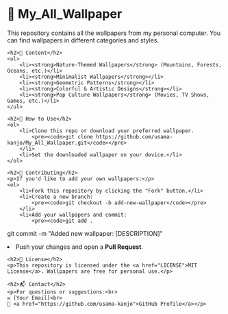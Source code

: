 <!DOCTYPE html>
<html>
<head>
    <meta charset="UTF-8">
    <title>📌 My_All_Wallpaper</title>
</head>
<body>
    <h1>📌 My_All_Wallpaper</h1>
    <p>This repository contains all the wallpapers from my personal computer. You can find wallpapers in different categories and styles.</p>

    <h2>📂 Content</h2>
    <ul>
        <li><strong>Nature-Themed Wallpapers</strong> (Mountains, Forests, Oceans, etc.)</li>
        <li><strong>Minimalist Wallpapers</strong></li>
        <li><strong>Geometric Patterns</strong></li>
        <li><strong>Colorful & Artistic Designs</strong></li>
        <li><strong>Pop Culture Wallpapers</strong> (Movies, TV Shows, Games, etc.)</li>
    </ul>

    <h2>🚀 How to Use</h2>
    <ol>
        <li>Clone this repo or download your preferred wallpaper.
            <pre><code>git clone https://github.com/usama-kanjo/My_All_Wallpaper.git</code></pre>
        </li>
        <li>Set the downloaded wallpaper on your device.</li>
    </ol>

    <h2>🌟 Contributing</h2>
    <p>If you'd like to add your own wallpapers:</p>
    <ol>
        <li>Fork this repository by clicking the "Fork" button.</li>
        <li>Create a new branch:
            <pre><code>git checkout -b add-new-wallpaper</code></pre>
        </li>
        <li>Add your wallpapers and commit:
            <pre><code>git add .
git commit -m "Added new wallpaper: [DESCRIPTION]"</code></pre>
        </li>
        <li>Push your changes and open a <strong>Pull Request</strong>.</li>
    </ol>

    <h2>📜 License</h2>
    <p>This repository is licensed under the <a href="LICENSE">MIT License</a>. Wallpapers are free for personal use.</p>

    <h2>📬 Contact</h2>
    <p>For questions or suggestions:<br>
    ✉️ [Your Email]<br>
    🔗 <a href="https://github.com/usama-kanjo">GitHub Profile</a></p>
</body>
</html>
